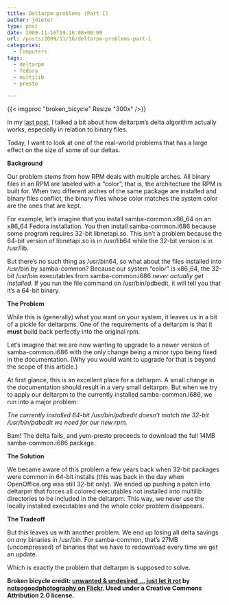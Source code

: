 ```yaml
---
title: Deltarpm problems (Part I)
author: jdieter
type: post
date: 2009-11-16T19:16:08+00:00
url: /posts/2009/11/16/deltarpm-problems-part-i
categories:
  - Computers
tags:
  - deltarpm
  - fedora
  - multilib
  - presto

---
```

{{< imgproc "broken_bicycle" Resize "300x" />}}

In my [last post][1], I talked a bit about how deltarpm&#8217;s delta algorithm actually works, especially in relation to binary files.

Today, I want to look at one of the real-world problems that has a large effect on the size of some of our deltas.

**Background**

Our problem stems from how RPM deals with multiple arches. All binary files in an RPM are labeled with a &#8220;color&#8221;, that is, the architecture the RPM is built for. When two different arches of the same package are installed and binary files conflict, the binary files whose color matches the system color are the ones that are kept.

For example, let&#8217;s imagine that you install samba-common.x86\_64 on an x86\_64 Fedora installation. You then install samba-common.i686 because some program requires 32-bit libnetapi.so. This isn&#8217;t a problem because the 64-bit version of libnetapi.so is in /usr/lib64 while the 32-bit version is in /usr/lib.

But there&#8217;s no such thing as /usr/bin64, so what about the files installed into /usr/bin by samba-common? Because our system &#8220;color&#8221; is x86_64, the 32-bit /usr/bin executables from samba-common.i686 _never actually get installed_. If you run the file command on /usr/bin/pdbedit, it will tell you that it&#8217;s a 64-bit binary.

**The Problem**

While this is (generally) what you want on your system, it leaves us in a bit of a pickle for deltarpms. One of the requirements of a deltarpm is that it **must** build back perfectly into the original rpm.

Let&#8217;s imagine that we are now wanting to upgrade to a newer version of samba-common.i686 with the only change being a minor typo being fixed in the documentation. (Why you would want to upgrade for that is beyond the scope of this article.)

At first glance, this is an excellent place for a deltarpm. A small change in the documentation should result in a very small deltarpm. But when we try to apply our deltarpm to the currently installed samba-common.i686, we run into a major problem:

_The currently installed 64-bit /usr/bin/pdbedit doesn&#8217;t match the 32-bit /usr/bin/pdbedit we need for our new rpm._

Bam! The delta fails, and yum-presto proceeds to download the full 14MB samba-common.i686 package.

**The Solution**

We became aware of this problem a few years back when 32-bit packages were common in 64-bit installs (this was back in the day when OpenOffice.org was still 32-bit only). We ended up pushing a patch into deltarpm that forces all colored executables not installed into multilib directories to be included in the deltarpm. This way, we never use the locally installed executables and the whole color problem disappears.

**The Tradeoff**

But this leaves us with another problem. We end up losing all delta savings on _any_ binaries in /usr/bin. For samba-common, that&#8217;s 27MB (uncompressed) of binaries that we have to redownload every time we get an update.

Which is exactly the problem that deltarpm is supposed to solve.

**Broken bicycle credit: [unwanted & undesired &#8230; just let it rot][2] by [notsogoodphotography on Flickr][3]. Used under a Creative Commons Attribution 2.0 license.**

 [1]: /posts/2009/11/06/on-binary-delta-algorithms
 [2]: http://www.flickr.com/photos/notsogoodphotography/291373072/
 [3]: http://www.flickr.com/photos/notsogoodphotography/
